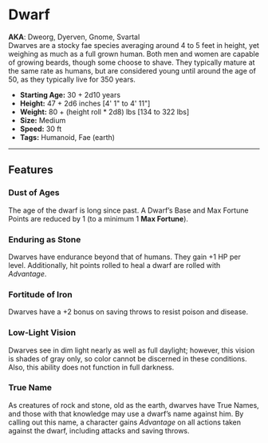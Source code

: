 # Dwarf
**AKA**: Dweorg, Dyerven, Gnome, Svartal<br/>
Dwarves are a stocky fae species averaging around 4 to 5 feet in height, yet weighing as much as a full grown human.  Both men and women are capable of growing beards, though some choose to shave.  They typically mature at the same rate as humans, but are considered young until around the age of 50, as they typically live for 350 years.
- **Starting Age:** 30 + 2d10 years
- **Height:** 47 + 2d6 inches [4' 1" to 4' 11"]
- **Weight:** 80 + (height roll * 2d8) lbs [134 to 322 lbs]
- **Size:** Medium
- **Speed:** 30 ft
- **Tags:** Humanoid, Fae (earth)

---
## Features
### Dust of Ages
The age of the dwarf is long since past. A Dwarf’s Base and Max Fortune Points are reduced by 1 (to a minimum 1 **Max Fortune**).
### Enduring as Stone
Dwarves have endurance beyond that of humans.  They gain +1 HP per level.  Additionally, hit points rolled to heal a dwarf are rolled with *Advantage*.
### Fortitude of Iron
Dwarves have a +2 bonus on saving throws to resist poison and disease.
### Low-Light Vision
Dwarves see in dim light nearly as well as full daylight; however, this vision is shades of gray only, so color cannot be discerned in these conditions.  Also, this ability does not function in full darkness.
### True Name
As creatures of rock and stone, old as the earth, dwarves have True Names, and those with that knowledge may use a dwarf’s name against him. By calling out this name, a character gains *Advantage* on all actions taken against the dwarf, including attacks and saving throws.